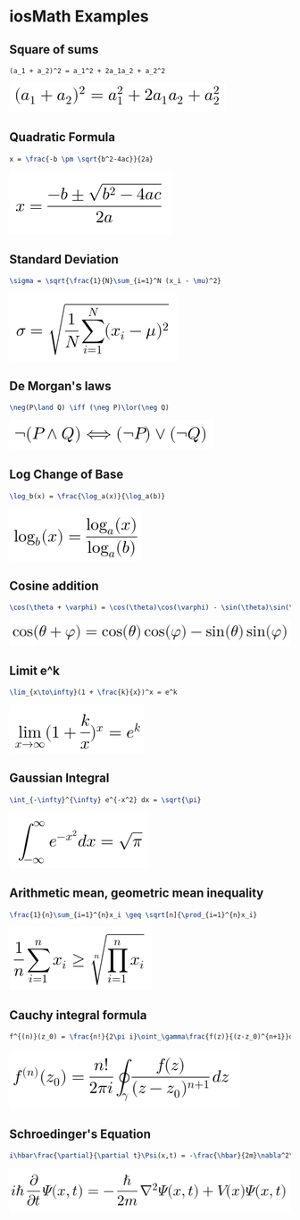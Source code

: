 # iosMath Examples

## Square of sums
```LaTeX
(a_1 + a_2)^2 = a_1^2 + 2a_1a_2 + a_2^2
```

![Square Formula](img/square.png)

## Quadratic Formula
```LaTeX
x = \frac{-b \pm \sqrt{b^2-4ac}}{2a}
```

![Quadratic Formula](img/quadratic.png)

## Standard Deviation
```LaTeX
\sigma = \sqrt{\frac{1}{N}\sum_{i=1}^N (x_i - \mu)^2}
```
![Standard Deviation](img/standard.png)

## De Morgan's laws
```LaTeX
\neg(P\land Q) \iff (\neg P)\lor(\neg Q)
```

![De Morgan](img/demorgan.png)

## Log Change of Base
```LaTeX
\log_b(x) = \frac{\log_a(x)}{\log_a(b)}
```

![Log Base Change](img/log.png)

## Cosine addition
```LaTeX
\cos(\theta + \varphi) = \cos(\theta)\cos(\varphi) - \sin(\theta)\sin(\varphi)
```

![Cos Sum](img/trig.png)

## Limit e^k
```LaTeX
\lim_{x\to\infty}(1 + \frac{k}{x})^x = e^k
```

![Limit](img/limit.png)

## Gaussian Integral
```LaTeX
\int_{-\infty}^{\infty} e^{-x^2} dx = \sqrt{\pi}
```

![Gauss Integral](img/gaussintegral.png)

## Arithmetic mean, geometric mean inequality
```LaTeX
\frac{1}{n}\sum_{i=1}^{n}x_i \geq \sqrt[n]{\prod_{i=1}^{n}x_i}
```

![AM-GM](img/amgm.png)

## Cauchy integral formula
```LaTeX
f^{(n)}(z_0) = \frac{n!}{2\pi i}\oint_\gamma\frac{f(z)}{(z-z_0)^{n+1}}dz
```

![Cauchy Integral](img/cauchyintegral.png)
## Schroedinger's Equation
```LaTeX
i\hbar\frac{\partial}{\partial t}\Psi(x,t) = -\frac{\hbar}{2m}\nabla^2\Psi(x,t) + V(x)\Psi(x,t)
```

![Schroedinger](img/schroedinger.png)


